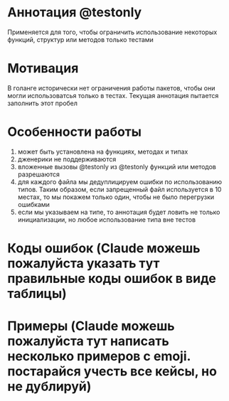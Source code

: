 # Аннотация @testonly

Применяется для того, чтобы ограничить использование некоторых функций, структур или методов только тестами

# Мотивация
В голанге исторически нет ограничения работы пакетов, чтобы они могли использоватсья только в тестах. Текущая аннотация
пытается заполнить этот пробел


# Особенности работы
1. может быть установлена на функциях, методах и типах
2. дженерики не поддерживаются
3. вложенные вызовы @testonly из @testonly функций или методов разрешаются
4. для каждого файла мы дедуплицируем ошибки по использованию типов. Таким образом, если запрещенный файл используется в 10 местах,
то мы покажем только один, чтобы не было перегрузки ошибками
5. если мы указываем на типе, то аннотация будет ловить не только инициализации, но любое использование типа вне тестов

# Коды ошибок (Claude можешь пожалуйста указать тут правильные коды ошибок в виде таблицы)

# Примеры (Claude можешь пожалуйста тут написать несколько примеров с emoji. постарайся учесть все кейсы, но не дублируй)